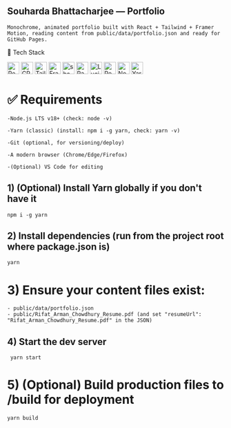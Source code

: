## Souharda Bhattacharjee — Portfolio

    Monochrome, animated portfolio built with React + Tailwind + Framer Motion, reading content from public/data/portfolio.json and ready for GitHub Pages.


🧰 Tech Stack
    <p align="left"> <img alt="React" src="https://img.shields.io/badge/React-20232a?logo=react&logoColor=61DAFB&labelColor=20232a" height="28"> <img alt="CRACO" src="https://img.shields.io/badge/CRACO-323330?logo=webpack&logoColor=8DD6F9&labelColor=323330" height="28"> <img alt="Tailwind CSS" src="https://img.shields.io/badge/Tailwind_CSS-0f172a?logo=tailwindcss&logoColor=38BDF8&labelColor=0f172a" height="28"> <img alt="Framer Motion" src="https://img.shields.io/badge/Framer%20Motion-111?logo=framer&logoColor=fff&labelColor=111" height="28"> <img alt="shadcn/ui" src="https://img.shields.io/badge/shadcn%2Fui-111?logo=radixui&logoColor=fff&labelColor=111" height="28"> <img alt="Radix UI" src="https://img.shields.io/badge/Radix%20UI-0b0b0f?logo=radixui&logoColor=fff&labelColor=0b0b0f" height="28"> <img alt="Lucide" src="https://img.shields.io/badge/Lucide-161618?logo=lucide&logoColor=fff&labelColor=161618" height="28"> <img alt="React Router (HashRouter)" src="https://img.shields.io/badge/React%20Router-CA4245?logo=reactrouter&logoColor=fff&labelColor=CA4245" height="28"> <img alt="Node.js" src="https://img.shields.io/badge/Node.js-303030?logo=nodedotjs&logoColor=84ba64&labelColor=303030" height="28"> <img alt="Yarn" src="https://img.shields.io/badge/Yarn-2C8EBB?logo=yarn&logoColor=fff&labelColor=2C8EBB" height="28"> </p>


# ✅ Requirements

    -Node.js LTS v18+ (check: node -v)

    -Yarn (classic) (install: npm i -g yarn, check: yarn -v)

    -Git (optional, for versioning/deploy)

    -A modern browser (Chrome/Edge/Firefox)

    -(Optional) VS Code for editing



## 1) (Optional) Install Yarn globally if you don't have it
    npm i -g yarn

## 2) Install dependencies (run from the project root where package.json is)
    yarn

# 3) Ensure your content files exist:
    - public/data/portfolio.json
    - public/Rifat_Arman_Chowdhury_Resume.pdf (and set "resumeUrl": "Rifat_Arman_Chowdhury_Resume.pdf" in the JSON)

## 4) Start the dev server
     yarn start

# 5) (Optional) Build production files to /build for deployment
    yarn build

